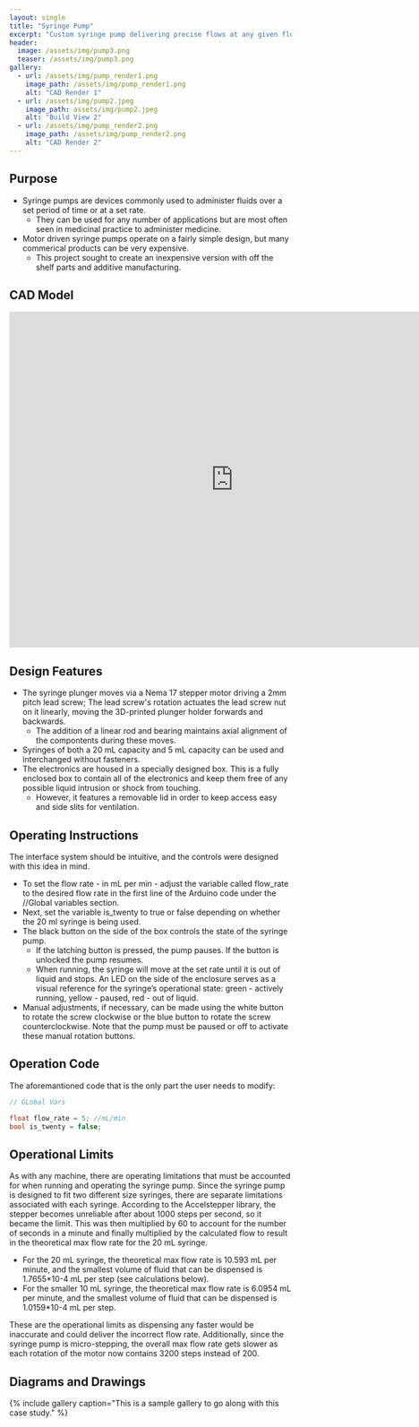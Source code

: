 ```yaml
---
layout: single
title: "Syringe Pump"
excerpt: "Custom syringe pump delivering precise flows at any given flow rate"
header:
  image: /assets/img/pump3.png
  teaser: /assets/img/pump3.png
gallery:
  - url: /assets/img/pump_render1.png
    image_path: /assets/img/pump_render1.png
    alt: "CAD Render 1"
  - url: /assets/img/pump2.jpeg
    image_path: assets/img/pump2.jpeg
    alt: "Build View 2"
  - url: /assets/img/pump_render2.png
    image_path: /assets/img/pump_render2.png
    alt: "CAD Render 2"
---
```


## Purpose

* Syringe pumps are devices commonly used to administer fluids over a set period of time or at a set rate.
  * They can be used for any number of applications but are most often seen in medicinal practice to administer medicine.
* Motor driven syringe pumps operate on a fairly simple design, but many commerical products can be very expensive.
  * This project sought to create an inexpensive version with off the shelf parts and additive manufacturing.

## CAD Model
<iframe src="https://a360.co/3QIlW1A?mode=embed" width="800" height="600" allowfullscreen="true" webkitallowfullscreen="true" mozallowfullscreen="true"  frameborder="0"></iframe>

## Design Features

* The syringe plunger moves via a Nema 17 stepper motor driving a 2mm pitch lead screw; The lead screw's rotation actuates the lead screw nut on it linearly, moving the 3D-printed plunger holder forwards and backwards. 
  * The addition of a linear rod and bearing maintains axial alignment of the compontents during these moves.
* Syringes of both a 20 mL capacity and 5 mL capacity can be used and interchanged without fasteners. 
* The electronics are housed in a specially designed box. This is a fully enclosed box to contain all of the electronics and keep them free of any possible liquid intrusion or shock from touching. 
  * However, it features a removable lid in order to keep access easy and side slits for ventilation.

## Operating Instructions

The interface system should be intuitive, and the controls were designed with this idea in mind. 
* To set the flow rate - in mL per min - adjust the variable called flow_rate to the desired flow rate in the first line of the Arduino code under the //Global variables section. 
* Next, set the variable is_twenty to true or false depending on whether the 20 ml syringe is being used. 
* The black button on the side of the box controls the state of the syringe pump. 
  * If the latching button is pressed, the pump pauses. If the button is unlocked the pump resumes. 
  * When running, the syringe will move at the set rate until it is out of liquid and stops. An LED on the side of the enclosure serves as a visual reference for the syringe’s operational state: green - actively running, yellow - paused, red - out of liquid. 
* Manual adjustments, if necessary, can be made using the white button to rotate the screw clockwise or the blue button to rotate the screw counterclockwise. Note that the pump must be paused or off to activate these manual rotation buttons.

## Operation Code

The aforemantioned code that is the only part the user needs to modify:
```c++
// GLobal Vars

float flow_rate = 5; //mL/min
bool is_twenty = false;
```

## Operational Limits
As with any machine, there are operating limitations that must be accounted for when running and operating the syringe pump. Since the syringe pump is designed to fit two different size syringes, there are separate limitations associated with each syringe. According to the Accelstepper library, the stepper becomes unreliable after about 1000 steps per second, so it became the limit. This was then multiplied by 60 to account for the number of seconds in a minute and finally multiplied by the calculated flow to result in the theoretical max flow rate for the 20 mL syringe. 
* For the 20 mL syringe, the theoretical max flow rate is 10.593 mL per minute, and the smallest volume of fluid that can be dispensed is 1.7655*10-4  mL per step (see calculations below). 
* For the smaller 10 mL syringe, the theoretical max flow rate is 6.0954 mL per minute, and the smallest volume of fluid that can be dispensed is 1.0159*10-4 mL per step. 

These are the operational limits as dispensing any faster would be inaccurate and could deliver the incorrect flow rate. Additionally, since the syringe pump is micro-stepping, the overall max flow rate gets slower as each rotation of the motor now contains 3200 steps instead of 200.

## Diagrams and Drawings


{% include gallery caption="This is a sample gallery to go along with this case study." %}
